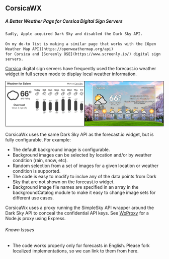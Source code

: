 ## CorsicaWX
##### A Better Weather Page for Corsica Digital Sign Servers 


    Sadly, Apple acquired Dark Sky and disabled the Dark Sky API.

    On my do-to list is making a similar page that works with the [Open Weather Map API](https://openweathermap.org/api) 
    for Corsica and [Screenly OSE](https://www.screenly.io/) digital sign servers.


[Corsica](https://github.com/mozilla/corsica-cli) digital sign servers have frequently used the forecast.io weather widget in full screen mode to display local weather information.  

![Sample Images](https://raw.githubusercontent.com/RAMilewski/CorsicaWx/master/images/CorsicaWxSample.png)



CorsicaWx uses the same Dark Sky API as the forecast.io widget, but is fully configurable.  For example:

  * The default background image is configurable.
  * Background images can be selected by location and/or by weather condition (rain, snow, etc).
  * Random selection from a set of images for a given location or weather condition is supported.
  * The code is easy to modify to inclue any of the data points from Dark Sky that are not shown on the forecast.io widget.
  * Background image file names are specified in an array in the backgroundCatalog module to make it easy to change image sets for different use cases.

CorsicaWx uses a proxy running the SimpleSky API wrapper around the Dark Sky API to conceal the confidential API keys.   See [WxProxy](https://github.com/RAMilewski/WxProxy) for a Node.js proxy using Express. 

###### Known Issues
  * The code works properly only for forecasts in English. Please fork localized implementations, so we can link to them from here.
    


  







